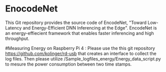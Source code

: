 # EnocodeNet
This Git repository provides the source code of EncodeNet, "Toward Low-Latency and Energy-Efficient DNN
Inferencing at the Edge".  EncodeNet is an energy-effiecient framework that enables faster inferencing and high throughput.



#Measuring Energy on Raspberry Pi 4 : 
Please use the this git repository https://github.com/kolinger/rd-usb that creates an interface to collect the log files. Then please utilize /Sample_logfiles_energy/Energy_data_script.py to mesure the power consumption between two time stamps. 
